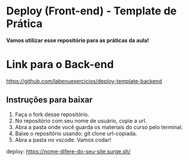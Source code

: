 # Deploy (Front-end) - Template de Prática
**Vamos utilizar esse repositório para as práticas da aula!**

# Link para o Back-end
https://github.com/labenuexercicios/deploy-template-backend

## Instruções para baixar

1. Faça o fork desse repositório.
2. No repositório com seu nome de usuário, copie a url.
3. Abra a pasta onde você guarda os materiais do curso pelo terminal.
4. Baixe o repositório usando: git clone url-copiada.
5. Abra a pasta no vscode. Vamos codar!

deploy: https://nome-difere-do-seu-site.surge.sh/